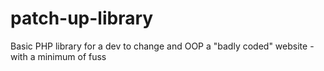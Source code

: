 patch-up-library
================

Basic PHP library for a dev to change and OOP a "badly coded" website - with a minimum of fuss
